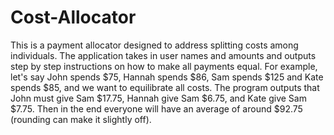 # Cost-Allocator

This is a payment allocator designed to address splitting costs among individuals. The application takes in user names and amounts and outputs step by step instructions on how to make all payments equal. For example, let's say John spends $75, Hannah spends $86, Sam spends $125 and Kate spends $85, and we want to equilibrate all costs. The program outputs that John must give Sam $17.75, Hannah give Sam $6.75, and Kate give Sam $7.75. Then in the end everyone will have an average of around $92.75 (rounding can make it slightly off). 
